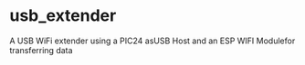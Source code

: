 # usb_extender
A USB WiFi extender using a PIC24 asUSB Host and an ESP WIFI Modulefor transferring data
